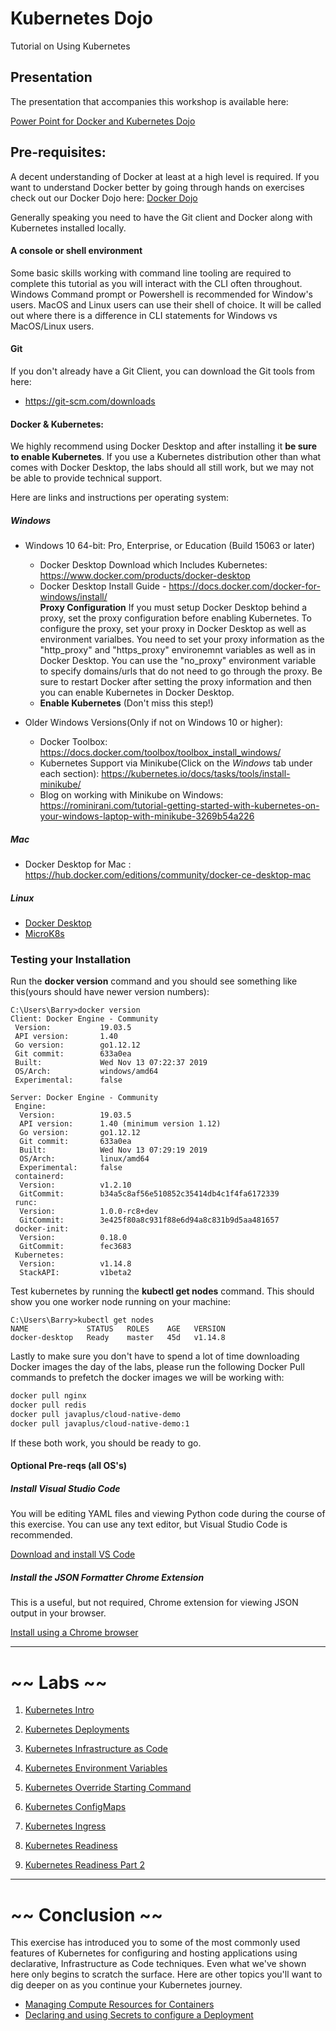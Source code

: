 # Kubernetes Dojo
Tutorial on Using Kubernetes

## Presentation

The presentation that accompanies this workshop is available here:

[Power Point for Docker and Kubernetes Dojo](https://github.com/javaplus/KubernetesDojo/blob/master/slides/KubernetesDojo.pptx)

## Pre-requisites:

A decent understanding of Docker at least at a high level is required.  If you want to understand Docker better by going through hands on exercises check out our Docker Dojo here: [Docker Dojo](https://github.com/javaplus/DockerDojo)

Generally speaking you need to have the Git client and Docker along with Kubernetes installed locally.

#### A console or shell environment

Some basic skills working with command line tooling are required to complete this tutorial as you will interact with the CLI often throughout.  Windows Command prompt or Powershell is recommended for Window's users.  MacOS and Linux users can use their shell of choice.  It will be called out where there is a difference in CLI statements for Windows vs MacOS/Linux users.


#### Git
If you don't already have a Git Client, you can download the Git tools from here:
 - https://git-scm.com/downloads


#### Docker & Kubernetes:

We highly recommend using Docker Desktop and after installing it **be sure to enable Kubernetes**.
If you use a Kubernetes distribution other than what comes with Docker Desktop, the labs should all still work, but we may not be able to provide technical support.

Here are links and instructions per operating system:


##### Windows
- Windows 10 64-bit: Pro, Enterprise, or Education (Build 15063 or later)
    - Docker Desktop Download which Includes Kubernetes: https://www.docker.com/products/docker-desktop
    - Docker Desktop Install Guide - https://docs.docker.com/docker-for-windows/install/  
    **Proxy Configuration**  If you must setup Docker Desktop behind a proxy, set the proxy configuration before enabling Kubernetes. To configure the proxy, set your proxy in Docker Desktop as well as environment varialbes. You need to set your proxy information as the "http_proxy" and "https_proxy" environemnt variables as well as in Docker Desktop.  You can use the "no_proxy" environment variable to specify domains/urls that do not need to go through the proxy.  Be sure to restart Docker after setting the proxy information and then you can enable Kubernetes in Docker Desktop.
    - **Enable Kubernetes** (Don't miss this step!) 

- Older Windows Versions(Only if not on Windows 10 or higher):
  - Docker Toolbox:  https://docs.docker.com/toolbox/toolbox_install_windows/
  - Kubernetes Support via Minikube(Click on the *Windows* tab under each section): https://kubernetes.io/docs/tasks/tools/install-minikube/
  - Blog on working with Minikube on Windows: https://rominirani.com/tutorial-getting-started-with-kubernetes-on-your-windows-laptop-with-minikube-3269b54a226

##### Mac
  
  - Docker Desktop for Mac : https://hub.docker.com/editions/community/docker-ce-desktop-mac

##### Linux
- [Docker Desktop](https://docs.docker.com/desktop/install/linux-install/)
- [MicroK8s](https://microk8s.io/)


### Testing your Installation

Run the **docker version** command and you should see something like this(yours should have newer version numbers):
```
C:\Users\Barry>docker version
Client: Docker Engine - Community
 Version:           19.03.5
 API version:       1.40
 Go version:        go1.12.12
 Git commit:        633a0ea
 Built:             Wed Nov 13 07:22:37 2019
 OS/Arch:           windows/amd64
 Experimental:      false

Server: Docker Engine - Community
 Engine:
  Version:          19.03.5
  API version:      1.40 (minimum version 1.12)
  Go version:       go1.12.12
  Git commit:       633a0ea
  Built:            Wed Nov 13 07:29:19 2019
  OS/Arch:          linux/amd64
  Experimental:     false
 containerd:
  Version:          v1.2.10
  GitCommit:        b34a5c8af56e510852c35414db4c1f4fa6172339
 runc:
  Version:          1.0.0-rc8+dev
  GitCommit:        3e425f80a8c931f88e6d94a8c831b9d5aa481657
 docker-init:
  Version:          0.18.0
  GitCommit:        fec3683
 Kubernetes:
  Version:          v1.14.8
  StackAPI:         v1beta2
```

Test kubernetes by running the **kubectl get nodes** command.
This should show you one worker node running on your machine:
```
C:\Users\Barry>kubectl get nodes
NAME             STATUS   ROLES    AGE   VERSION
docker-desktop   Ready    master   45d   v1.14.8

```

Lastly to make sure you don't have to spend a lot of time downloading Docker images the day of the labs, please run the following Docker Pull commands to prefetch the docker images we will be working with:
```BASH
docker pull nginx
docker pull redis
docker pull javaplus/cloud-native-demo
docker pull javaplus/cloud-native-demo:1
```
If these both work, you should be ready to go.


#### Optional Pre-reqs (all OS's)
##### Install Visual Studio Code

You will be editing YAML files and viewing Python code during the course of this exercise.  You can use any text editor, but Visual Studio Code is recommended.

[Download and install VS Code](https://code.visualstudio.com/)


##### Install the JSON Formatter Chrome Extension

This is a useful, but not required, Chrome extension for viewing JSON output in your browser.

[Install using a Chrome browser](https://chrome.google.com/webstore/detail/json-formatter/bcjindcccaagfpapjjmafapmmgkkhgoa)

---

# ~~ Labs ~~

1. [Kubernetes Intro](labs/1_intro.md)

1. [Kubernetes Deployments](2_labs/kube_deploy_cloud_app.md)

1. [Kubernetes Infrastructure as Code](3_labs/kube_infra_as_code.md)

1. [Kubernetes Environment Variables](4_labs/kube_env_vars.md)

1. [Kubernetes Override Starting Command](5_labs/kube_override_cmd.md)

1. [Kubernetes ConfigMaps](labs/6_kube_config_maps.md)

1. [Kubernetes Ingress](labs/7_kube_setup_ingress.md)

1. [Kubernetes Readiness](labs/8_kube_readiness.md)

1. [Kubernetes Readiness Part 2](9_labs/kube_readiness_2.md)


---


# ~~ Conclusion ~~

This exercise has introduced you to some of the most commonly used features of Kubernetes for configuring and hosting applications using declarative, Infrastructure as Code techniques.  Even what we've shown here only begins to scratch the surface.  Here are other topics you'll want to dig deeper on as you continue your Kubernetes journey.

* [Managing Compute Resources for Containers](https://kubernetes.io/docs/concepts/configuration/manage-compute-resources-container/)
* [Declaring and using Secrets to configure a Deployment](https://kubernetes.io/docs/concepts/configuration/secret/)

